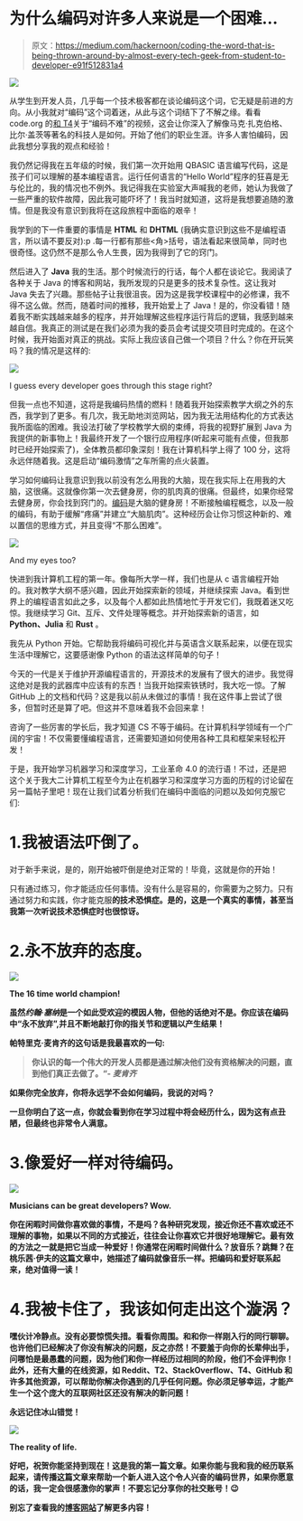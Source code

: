 # 为什么编码对许多人来说是一个困难…

> 原文：<https://medium.com/hackernoon/coding-the-word-that-is-being-thrown-around-by-almost-every-tech-geek-from-student-to-developer-e91f512831a4>

![](img/fe1df9aa050422981c4946679b99bb82.png)

从学生到开发人员，几乎每一个技术极客都在谈论编码这个词，它无疑是前进的方向。从小我就对“编码”这个词着迷，从此与这个词结下了不解之缘。看看 code.org 的[和 T4](http://code.org)关于“编码不难”的视频，这会让你深入了解像马克·扎克伯格、比尔·盖茨等著名的科技人是如何。开始了他们的职业生涯。许多人害怕编码，因此我想分享我的观点和经验！

我仍然记得我在五年级的时候，我们第一次开始用 QBASIC 语言编写代码，这是孩子们可以理解的基本编程语言。运行任何语言的“Hello World”程序的狂喜是无与伦比的，我的情况也不例外。我记得我在实验室大声喊我的老师，她认为我做了一些严重的软件故障，因此我可能吓坏了！我当时就知道，这将是我想要追随的激情。但是我没有意识到我将在这段旅程中面临的艰辛！

我学到的下一件重要的事情是 **HTML** 和 **DHTML** (我确实意识到这些不是编程语言，所以请不要反对):p .每一行都有那些<角>括号，语法看起来很简单，同时也很奇怪。这仍然不是那么令人生畏，因为我得到了它的窍门。

然后进入了 **Java** 我的生活。那个时候流行的行话，每个人都在谈论它。我阅读了各种关于 Java 的博客和网站，我所发现的只是更多的技术复杂性。这让我对 Java 失去了兴趣。那些帖子让我很沮丧。因为这是我学校课程中的必修课，我不得不这么做。然而，随着时间的推移，我开始爱上了 Java！是的，你没看错！随着我不断实践越来越多的程序，并开始理解这些程序运行背后的逻辑，我感到越来越自信。我真正的测试是在我们必须为我的委员会考试提交项目时完成的。在这个时候，我开始面对真正的挑战。实际上我应该自己做一个项目？什么？你在开玩笑吗？我的情况是这样的:

![](img/9ed428259e916dc65b9a7619938f0765.png)

I guess every developer goes through this stage right?

但我一点也不知道，这将是我编码热情的燃料！随着我开始探索教学大纲之外的东西，我学到了更多。有几次，我无助地浏览网站，因为我无法用结构化的方式表达我所面临的困难。我设法打破了学校教学大纲的束缚，将我的视野扩展到 Java 为我提供的新事物上！我最终开发了一个银行应用程序(听起来可能有点傻，但我那时已经开始探索了)，全体教员都印象深刻！我在计算机科学上得了 100 分，这将永远伴随着我。这是启动“编码激情”之车所需的点火装置。

学习如何编码让我意识到我以前没有怎么用我的大脑，现在我实际上在用我的大脑，这很痛。这就像你第一次去健身房，你的肌肉真的很痛。但最终，如果你经常去健身房，你会找到窍门的。[编码](https://hackernoon.com/tagged/coding)是大脑的健身房！不断接触编程概念，以及一般的编码，有助于缓解“疼痛”并建立“大脑肌肉”。这种经历会让你习惯这种新的、难以置信的思维方式，并且变得“不那么困难”。

![](img/11f4d9ab3fac7371f8e700e23f05b177.png)

And my eyes too?

快进到我计算机工程的第一年。像每所大学一样，我们也是从 c 语言编程开始的。我对教学大纲不感兴趣，因此开始探索新的领域，并继续探索 Java。看到世界上的编程语言如此之多，以及每个人都如此热情地忙于开发它们，我既着迷又吃惊。我继续学习 Git、互斥、文件处理等概念。并开始探索新的语言，如 **Python、Julia** 和 **Rust** 。

我先从 Python 开始。它帮助我将编码可视化并与英语含义联系起来，以便在现实生活中理解它，这要感谢像 Python 的语法这样简单的句子！

今天的一代是关于维护开源编程语言的，开源技术的发展有了很大的进步。我觉得这绝对是我的武器库中应该有的东西！当我开始探索铁锈时，我大吃一惊。了解 GitHub 上的文档和代码？这是我以前从未做过的事情！我在这件事上尝试了很多，但暂时还是算了吧。但这并不意味着我不会回来拿！

咨询了一些厉害的学长后，我才知道 CS 不等于编码。在计算机科学领域有一个广阔的宇宙！不仅需要懂编程语言，还需要知道如何使用各种工具和框架来轻松开发！

于是，我开始学习机器学习和深度学习，工业革命 4.0 的流行语！不过，还是把这个关于我大二计算机工程至今为止在机器学习和深度学习方面的历程的讨论留在另一篇帖子里吧！现在让我们试着分析我们在编码中面临的问题以及如何克服它们:

# 1.我被语法吓倒了。

对于新手来说，是的，刚开始被吓倒是绝对正常的！毕竟，这就是你的开始！

只有通过练习，你才能适应任何事情。没有什么是容易的，你需要为之努力。只有通过努力和实践，你才能克服[](https://sunhealthseniorliving.org/technology-seniors-5-ways-overcome-technophobia/)**的技术恐惧症。是的，这是一个真实的事情，甚至当我第一次听说技术恐惧症时也很惊讶。**

# **2.永不放弃的态度。**

**![](img/36d36c03348a20942cb753fac9d7e22f.png)**

**The 16 time world champion!**

**虽然*约翰·塞纳*是一个如此受欢迎的模因人物，但他的话绝对不是。你应该在编码中“永不放弃”,并且不断地敲打你的指关节和逻辑以产生结果！**

**帕特里克·麦肯齐的这句话是我最喜欢的一句:**

> **你认识的每一个伟大的开发人员都是通过解决他们没有资格解决的问题，直到他们真正去做了。“- ***麦肯齐*****

**如果你完全放弃，你将永远学不会如何编码，我说的对吗？**

**一旦你明白了这一点，你就会看到你在学习过程中将会经历什么，因为这有点丑陋，但最终也非常令人满意。**

# **3.像爱好一样对待编码。**

**![](img/c12c512b78a41d6133103b012e7ec0a1.png)**

**Musicians can be great developers? Wow.**

**你在闲暇时间做你喜欢做的事情，不是吗？各种研究发现，接近你还不喜欢或还不理解的事物，如果以不同的方式接近，往往会让你喜欢它并很好地理解它。最有效的方法之一就是把它当成一种爱好！你通常在闲暇时间做什么？放音乐？跳舞？在桃乐茜·伊夫的这篇文章中，她描述了编码就像音乐一样。把编码和爱好联系起来，绝对值得一读！**

# **4.我被卡住了，我该如何走出这个漩涡？**

**嘿伙计冷静点。没有必要惊慌失措。看看你周围。和和你一样刚入行的同行聊聊。也许他们已经解决了你没有解决的问题，反之亦然！不要羞于向你的长辈伸出手，问哪怕是最愚蠢的问题，因为他们和你一样经历过相同的阶段，他们不会评判你！此外，还有大量的在线资源，如 Reddit、T2、StackOverflow、T4、GitHub 和许多其他资源，可以帮助你解决你遇到的几乎任何问题。你必须足够幸运，才能产生一个这个庞大的互联网社区还没有解决的新问题！**

**永远记住冰山错觉！**

**![](img/5d34aa706e0f53a2dc0305782dccf87d.png)**

**The reality of life.**

**好吧，祝贺你能坚持到现在！这是我的第一篇文章。如果你能与我和我的经历联系起来，请传播这篇文章来帮助一个新人进入这个令人兴奋的编码世界，如果你愿意的话，我一定会很感激你的掌声！不要忘记分享你的社交账号！😉**

**别忘了查看我的[博客网站](https://arghyadeep1899.wixsite.com/home)了解更多内容！**